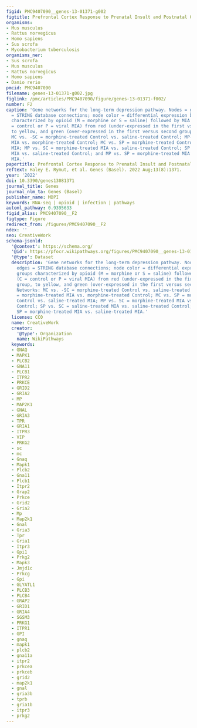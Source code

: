 ```yaml
---
figid: PMC9407090__genes-13-01371-g002
figtitle: Prefrontal Cortex Response to Prenatal Insult and Postnatal Opioid Exposure
organisms:
- Mus musculus
- Rattus norvegicus
- Homo sapiens
- Sus scrofa
- Mycobacterium tuberculosis
organisms_ner:
- Sus scrofa
- Mus musculus
- Rattus norvegicus
- Homo sapiens
- Danio rerio
pmcid: PMC9407090
filename: genes-13-01371-g002.jpg
figlink: /pmc/articles/PMC9407090/figure/genes-13-01371-f002/
number: F2
caption: 'Gene networks for the long-term depression pathway. Nodes = genes; edges
  = STRING database connections; node color = differential expression between groups
  characterized by opioid (M = morphine or S = saline) followed by MIA exposure (C
  = control or P = viral MIA) from red (under-expressed in the first vs. second group,
  to yellow, and green (over-expressed in the first versus second group. Networks:
  MC vs. -SC = morphine-treated Control vs. saline-treated Control; MP-MC = morphine-treated
  MIA vs. morphine-treated Control; MC vs. SP = morphine-treated Control vs. saline-treated
  MIA; MP vs. SC = morphine-treated MIA vs. saline-treated Control; SP vs. SC = saline-treated
  MIA vs. saline-treated Control; and MP vs. SP = morphine-treated MIA vs. saline-treated
  MIA.'
papertitle: Prefrontal Cortex Response to Prenatal Insult and Postnatal Opioid Exposure.
reftext: Haley E. Rymut, et al. Genes (Basel). 2022 Aug;13(8):1371.
year: '2022'
doi: 10.3390/genes13081371
journal_title: Genes
journal_nlm_ta: Genes (Basel)
publisher_name: MDPI
keywords: RNA-seq | opioid | infection | pathways
automl_pathway: 0.9395633
figid_alias: PMC9407090__F2
figtype: Figure
redirect_from: /figures/PMC9407090__F2
ndex: ''
seo: CreativeWork
schema-jsonld:
  '@context': https://schema.org/
  '@id': https://pfocr.wikipathways.org/figures/PMC9407090__genes-13-01371-g002.html
  '@type': Dataset
  description: 'Gene networks for the long-term depression pathway. Nodes = genes;
    edges = STRING database connections; node color = differential expression between
    groups characterized by opioid (M = morphine or S = saline) followed by MIA exposure
    (C = control or P = viral MIA) from red (under-expressed in the first vs. second
    group, to yellow, and green (over-expressed in the first versus second group.
    Networks: MC vs. -SC = morphine-treated Control vs. saline-treated Control; MP-MC
    = morphine-treated MIA vs. morphine-treated Control; MC vs. SP = morphine-treated
    Control vs. saline-treated MIA; MP vs. SC = morphine-treated MIA vs. saline-treated
    Control; SP vs. SC = saline-treated MIA vs. saline-treated Control; and MP vs.
    SP = morphine-treated MIA vs. saline-treated MIA.'
  license: CC0
  name: CreativeWork
  creator:
    '@type': Organization
    name: WikiPathways
  keywords:
  - GNAQ
  - MAPK1
  - PLCB2
  - GNA11
  - PLCB1
  - ITPR2
  - PRKCE
  - GRID2
  - GRIA2
  - MP
  - MAP2K1
  - GNAL
  - GRIA3
  - TPR
  - GRIA1
  - ITPR3
  - VIP
  - PRKG2
  - sc
  - mc
  - Gnaq
  - Mapk1
  - Plcb2
  - Gna11
  - Plcb1
  - Itpr2
  - Grap2
  - Prkce
  - Grid2
  - Gria2
  - Mp
  - Map2k1
  - Gnal
  - Gria3
  - Tpr
  - Gria1
  - Itpr3
  - Gpi1
  - Prkg2
  - Mapk3
  - Jmjd1c
  - Prkcg
  - Gpi
  - GLYATL1
  - PLCB3
  - PLCB4
  - GRAP2
  - GRID1
  - GRIA4
  - SGSM3
  - PRKG1
  - ITPR1
  - GPI
  - gnaq
  - mapk1
  - plcb2
  - gna11a
  - itpr2
  - prkcea
  - prkceb
  - grid2
  - map2k1
  - gnal
  - gria3b
  - tprb
  - gria1b
  - itpr3
  - prkg2
---
```

